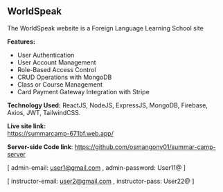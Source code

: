 ## WorldSpeak
The WorldSpeak website is a Foreign  Language Learning School site

**Features:**
- User Authentication 
- User Account Management
- Role-Based Access Control
- CRUD Operations with MongoDB
- Class or Course Management
- Card Payment Gateway Integration with Stripe

**Technology Used:** ReactJS, NodeJS, ExpressJS, MongoDB, Firebase, Axios, JWT, TailwindCSS.

**Live site link:**  
https://summarcamp-671bf.web.app/

**Server-side Code link**: https://github.com/osmangony01/summar-camp-server

[
    admin-email: user1@gmail.com , 
    admin-password: User11@
]

[
    instructor-email: user2@gmail.com , 
    instructor-pass: User22@
]
